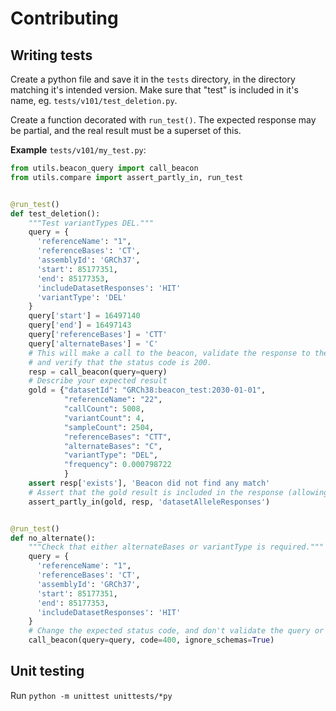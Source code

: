 # Contributing

## Writing tests

Create a python file and save it in the `tests` directory, in the directory matching it's intended version.
Make sure that "test" is included in it's name, eg. `tests/v101/test_deletion.py`.

Create a function decorated with `run_test()`.
The expected response may be partial, and the real result must be a superset of this.

**Example** `tests/v101/my_test.py`:
```py
from utils.beacon_query import call_beacon
from utils.compare import assert_partly_in, run_test


@run_test()
def test_deletion():
    """Test variantTypes DEL."""
    query = {
      'referenceName': "1",
      'referenceBases': 'CT',
      'assemblyId': 'GRCh37',
      'start': 85177351,
      'end': 85177353,
      'includeDatasetResponses': 'HIT'
      'variantType': 'DEL'
    }
    query['start'] = 16497140
    query['end'] = 16497143
    query['referenceBases'] = 'CTT'
    query['alternateBases'] = 'C'
    # This will make a call to the beacon, validate the response to the schemas,
    # and verify that the status code is 200.
    resp = call_beacon(query=query)
    # Describe your expected result
    gold = {"datasetId": "GRCh38:beacon_test:2030-01-01",
            "referenceName": "22",
            "callCount": 5008,
            "variantCount": 4,
            "sampleCount": 2504,
            "referenceBases": "CTT",
            "alternateBases": "C",
            "variantType": "DEL",
            "frequency": 0.000798722
            }
    assert resp['exists'], 'Beacon did not find any match'
    # Assert that the gold result is included in the response (allowing for additional fields)
    assert_partly_in(gold, resp, 'datasetAlleleResponses')


@run_test()
def no_alternate():
    """Check that either alternateBases or variantType is required."""
    query = {
      'referenceName': "1",
      'referenceBases': 'CT',
      'assemblyId': 'GRCh37',
      'start': 85177351,
      'end': 85177353,
      'includeDatasetResponses': 'HIT'
    }
    # Change the expected status code, and don't validate the query or the response to the schemas
    call_beacon(query=query, code=400, ignore_schemas=True)


```

## Unit testing

Run `python -m unittest unittests/*py`
